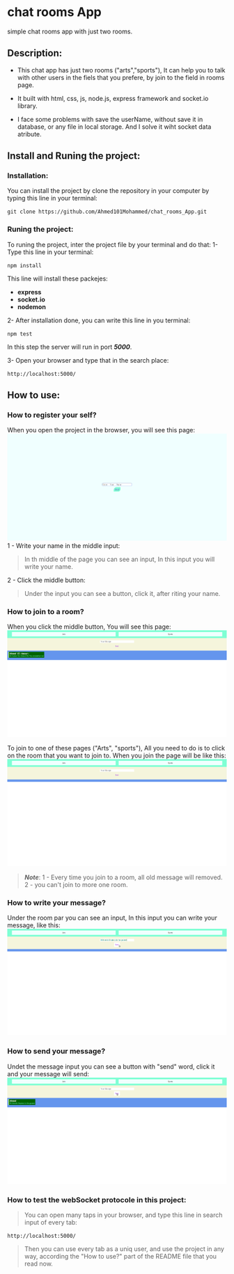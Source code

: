 # chat rooms App
simple chat rooms app with just two rooms.

## Description:
- This chat app has just two rooms ("arts","sports"), It can help you to talk with other users in the fiels that you prefere, by join to the field in rooms page.

- It built with html, css, js, node.js, express framework and socket.io library.

- I face some problems with save the userName, without save it in database, or any file in local storage. And I solve it wiht socket data atribute.

## Install and Runing the project:

### Installation:

You can install the project by clone the repository in your computer by typing this line in your
terminal:

```
git clone https://github.com/Ahmed101Mohammed/chat_rooms_App.git
```
### Runing the project:

To runing the project, inter the project file by your terminal and do that:
1- Type this line in your terminal:
```
npm install
```
This line will install these packejes:
- **express**
- **socket.io**
- **nodemon**

2- After installation done, you can write this line in you terminal:
```
npm test
```
In this step the server will run in port ***5000***.

3- Open your browser and type that in the search place:
```
http://localhost:5000/
```
## How to use:
### How to register your self?
When you open the project in the browser, you will see this page:
![Enter page in chat_rooms_app](https://github.com/Ahmed101Mohammed/chat_rooms_App/blob/main/images/enterBageInChatRoomsProject.png)
1 - Write your name in the middle input:
> In th middle of the page you can see an input, 
> In this input you will write your name.

2 - Click the middle button:
> Under the input you can see a button,
> click it, after riting your name.

### How to join to a room?
When you click the middle button, You will see this page:
![Rooms and chating page](https://github.com/Ahmed101Mohammed/chat_rooms_App/blob/main/images/roomsPageInChatRoomsApp.png)

To join to one of these pages ("Arts", "sports"), All you need to do is to click on the room that you want to join to.
When you join the page will be like this:
![What Rooms and chating page like after choosing the room](https://github.com/Ahmed101Mohammed/chat_rooms_App/blob/main/images/choseRoomFromRooms.png)

> ***Note***:
> 1 - Every time you join to a room, all old message will removed.
> 2 - you can't join to more one room.

### How to write your message?
Under the room par you can see an input, In this input you can write your message, like this:
![Writing message in the message input](https://github.com/Ahmed101Mohammed/chat_rooms_App/blob/main/images/writeYourMessage.png)

### How to send your message?
Undet the message input you can see a button with "send" word, click it and your message will send:
![Sending message in messaging page](https://github.com/Ahmed101Mohammed/chat_rooms_App/blob/main/images/putTheSendButtonToSendMSSG.png)

### How to test the webSocket protocole in this project:
> You can open many taps in your browser, and type this line in search input of every tab:
```
http://localhost:5000/
```
> Then you can use every tab as a uniq user, and use the project in any way, according the "How to use?" part of the README file that you read now.
